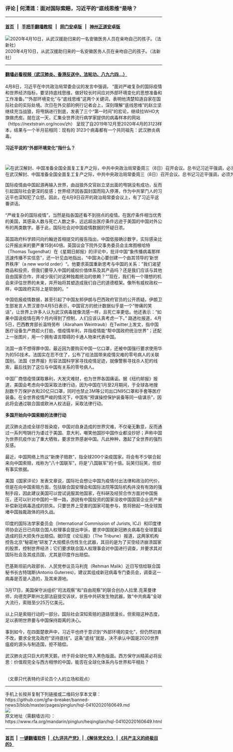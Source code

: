 ### 评论 | 何清涟：面对国际索赔，习近平的“底线思维”是啥？
------------------------

#### [首页](https://github.com/gfw-breaker/banned-news3/blob/master/README.md) &nbsp;&nbsp;|&nbsp;&nbsp; [手把手翻墙教程](https://github.com/gfw-breaker/guides/wiki) &nbsp;&nbsp;|&nbsp;&nbsp; [网门安卓版](https://github.com/oGate2/oGate) &nbsp;&nbsp;|&nbsp;&nbsp; [神州正道安卓版](https://github.com/SzzdOgate/update) 



<div id="headerimg">
 <img alt="2020年4月10日，从武汉援助归来的一名安徽医务人员在亲吻自己的孩子。（法新社）" src="https://www.rfa.org/mandarin/pinglun/heqinglian/hql-04102020160649.html/000_1QI6OZ.jpg/@@images/2965255e-e660-40fa-a896-c9d26f18a5c3.jpeg" title="2020年4月10日，从武汉援助归来的一名安徽医务人员在亲吻自己的孩子。（法新社）"/>
 <div id="headerimgcontents">
  <div id="headerimgcaption">
   <span>
    2020年4月10日，从武汉援助归来的一名安徽医务人员在亲吻自己的孩子。（法新社）
   </span>
   <!-- zoomattribute -->
  </div>
  <!-- headerimgcaption -->
 </div>
 <!-- headerimagecontents -->
</div>

<hr/>


#### [翻墙必看视频（武汉肺炎、香港反送中、法轮功、八九六四...）](https://github.com/gfw-breaker/banned-news3/blob/master/pages/link3.md)

<div id="storytext">
 <div>
  <div class="slot_header">
  </div>
 </div>
 <p>
  4月8日，习近平在中共政治局常委会议的发言中强调， “面对严峻复杂的国际疫情和世界经济指标，要坚持底线思维，做好较长时间应对外部环境变化的思想准备和工作准备。”“外部环境变化”与“底线思维”这两个关键词，表明他清楚知道自家在国际社会的实际处境。次日在外交部的例行记者会上，深刻理解“底线思维”的赵立坚继续充当战狼，将甩锅进行到底，发表了三个“第一时间”的宏论，继续拉WHO大旗做虎皮。就在这一天，汇集全世界流行病学家提供的病毒样本的网站（https://nextstrain.org/ncov/zh） 呈现了自2019年12月至2020年4月的3123样本，结果与一个半月前相同：现有的 3123个病毒都有一个共同祖先：武汉肺炎病毒。
  <br/>
  <b>
   <br/>
   习近平说的“外部环境变化”指什么？
  </b>
 </p>
 <p>
  <b>
   <br/>
  </b>
  <div class="image-inline captioned" style="width:1500px;">
   <div style="width:1500px;">
    <img alt="在武汉解封、中国准备全国全面复工复产之际，中共中央政治局常委周三（8日）召开会议。总书记习近平强调，必须为较长时间应对外部环境变化做好准备。（美联社资料图片）" src="https://www.rfa.org/mandarin/yataibaodao/huanjing/gf2-04092020082735.html/AP_19120232027334.jpg" title="在武汉解封、中国准备全国全面复工复产之际，中共中央政治局常委周三（8日）召开会议。总书记习近平强调，必须为较长时间应对外部环境变化做好准备。（美联社资料图片）"/>
   </div>
   <div class="image-caption">
    <span style="width:1500px;">
     在武汉解封、中国准备全国全面复工复产之际，中共中央政治局常委周三（8日）召开会议。总书记习近平强调，必须为较长时间应对外部环境变化做好准备。（美联社资料图片）
    </span>
    <span class="copyright">
    </span>
   </div>
  </div>
 </p>
 <p>
  国际疫情由中国起源再输入世界，由战狼外交官赵立坚出面的甩锅没有成功，反而引起国际社会更深的反感；世界经济因各国封国而陷入停滞，作为中共掌门人的习近平也深知犯了众怒。因此，在4月9日召开的政治局常委会议上，有了习近平这番讲话。
  <br/>
  <br/>
  “严峻复杂的国际疫情”，当然是指各国还看不到拐点的疫情。在医疗条件相当优秀的美国，其感染人数与死亡人数之多，远远超出医疗条件远逊于美国的中国对外公布的两类数字。基于此，国际社会对中国疫情数据的怀疑日浓。
  <br/>
  <br/>
  英国政府科学顾问向约翰逊首相提交的报告指出，中国低报确诊数字，实际感染比公开报出来的要严重15到40倍。英国议会下院外交事务委员会主席图根哈特（Thomas Tugendhat）在《星期日邮报》的评论中，批评中国“象传播病毒那样迅速传播不实信息”，还一针见血地指出，“中国决心要创建一个由其领导的‘新世界秩序’（a new world order）“。他要求英国重新思考与中国的关系：”我们渴望商品和投资，但我们要导入中国的威权价值体系及其产品吗？还是我们应该与其他自由国家合作，并减少我们对这种独裁统治的依赖？“”现在，我们有一个理想的机会来评估世界的未来，并开始将其塑造成我们自己的道德框架。像所有威权政权一样，中国政府实际上是软弱的。“
 </p>
 <p>
  中国低报疫情数据，甚至引起了中国友邦伊朗与巴西政府官员的公开质疑。伊朗卫生部发言人贾汉普尔4月5日表示，中国官方的统计数据似乎是一个“惨痛的笑话”，让世界上许多人认为武汉病毒就像流感一样，且死亡率更低。他还表示：“如果中国说疫情在两个月内得到了控制，人们应该认真考虑一下。” 路透社报道，4月5日，巴西教育部长温特劳布（Abraham Weintraub）在Twitter上发文，指中国医疗设备生产商趁火打劫，借疫情牟利，并指疫情能“帮中国政府统治世界”；还配上一张图片，用一个拥有语言障碍的卡通人物来代表中国。
  <br/>
  <br/>
  法国一直不想得罪中国，最近因为要购买中国一亿口罩，还被中国强行要求使用华为的5G技术。法国实在忍不住了，公布了给法国带来疫情灾难的零号病人的关联国别。法国《世界报》形容法国科学家寻找疫情足迹，就像警察寻找杀人犯的线索，最后找到了这位与中国有关系的零号病人。
  <br/>
  <br/>
  中国厂商借疫情谋取暴利，大发灾难财，也为世界各国痛诟。据《纽约邮报》报道，美国会考虑向中国采取法律行动，因为中国在1月至2月期间，于全球各地搜刮数千万保护衣和20亿只口罩，同时也禁止3M等公司出口N95口罩和手套等医疗装备。在全世界疫情严峻的情况下，中国有“预谋操控保护装备等同一级谋杀”，因此将会通过联合国或欧洲人权法庭，采取法律行动。
  <br/>
  <br/>
  <b>
   多国开始向中国索赔的法律行动
  </b>
  <br/>
  <br/>
  武汉肺炎造成全球尽皆染疫，中国对自身造成的世界灾难，不仅毫无歉意，反而通过一系列甩锅行为诿过于美国、意大利，嘲笑他国抄中国作业都没抄好；声称中国为世界抗疫作出了重大牺牲，要求世界感谢中国。凡此种种，激起了全世界的强烈反感。
  <br/>
  <br/>
  最近，中国网络上热议“新庚子赔款”，指全球200个染疫国家，将会有不少联合起来向中国索赔，戏称为“八十国联军”，将是“八国联军”的十倍。玩笑归玩笑，但却有事实依据。
  <br/>
  <br/>
  美国《国家评论》发表文章说，国际社会想让中国为疫情付出法律和政治的代价，但是在向中国索赔方面，包括联合国安理会和国际法院等国际机构并没有有效的强制手段，因此建议美国可以尝试说服其他国家，在科硏及经贸合作方面对中国施压，还可以针对中国的一带一路，游説有中国投资的国家没收中国国营企业资产来补偿新冠病毒造成的损失。只要世界上受害的国家可能参与，势将掀起一场全球围堵中国独裁政体的持久战。
  <br/>
  <br/>
  印度的国际法学家委员会（International Commission of Jurists, ICJ）和印度律师协会近日已向联合国人权理事会提出申诉，要求中国就新冠肺炎病毒在全球蔓延造成的巨大损失作出赔偿。据印度《论坛报》（The Tribune）报道，这两家机构控告北京“秘密地”研发了大规模杀伤性生化武器，其目的是为了买空经济崩溃国家的股票，控制世界经济；它们要求联合国人权理事会对中国进行调查，并要求其对国际社会及其成员国，尤其是印度作出赔偿。
  <br/>
  <br/>
  巴基斯坦前内政部长、人民党参议员马利克（Rehman Malik）近日写信给联合国秘书长古特瑞斯(Antonio Guterres)，建议其组成新冠病毒专门委员会，调查这一病毒是否是人造的，及其来源地。
  <br/>
  <br/>
  3月17日，美国保守派组织“司法观察”和“自由观察”的联合创办人拉里.克莱曼律师，向德克萨斯州北部法庭提交诉状，状告中共研发生物武器，致“中共病毒”全球大流行，索赔至少25万亿美元。
  <br/>
  <br/>
  以上只是索赔行动的一部分。国际社会深知索赔的道路很漫长，但索赔这种态度，足以表明世界要与中国保持距离的决心。
  <br/>
  <br/>
  事到如今，在四面楚歌声中，习近平也终于意识到“外部环境的变化”，但仍然初衷不改，要求全党及政府“坚持底线”。这条“底线”就是，决不承认中国是2020世界瘟疫的源头与制造国，拒不赔偿。
  <br/>
  <br/>
  武汉肺炎这只巨大的黑天鹅，终于将全球化带入黑色版面。西方保守派精英必将反思：价值观完全与西方相悖的中国，能否在全球化体系内与世界和平相处？
  <br/>
  <br/>
  <br/>
  （文章只代表特约评论员个人的立场和观点）
 </p>
</div>

<hr/>
手机上长按并复制下列链接或二维码分享本文章：<br/>
https://github.com/gfw-breaker/banned-news3/blob/master/pages/pinglun/hql-04102020160649.md <br/>
<a href='https://github.com/gfw-breaker/banned-news3/blob/master/pages/pinglun/hql-04102020160649.md'><img src='https://github.com/gfw-breaker/banned-news3/blob/master/pages/pinglun/hql-04102020160649.md.png'/></a> <br/>
原文地址（需翻墙访问）：https://www.rfa.org/mandarin/pinglun/heqinglian/hql-04102020160649.html


------------------------
#### [首页](https://github.com/gfw-breaker/banned-news3/blob/master/README.md) &nbsp;|&nbsp; [一键翻墙软件](https://github.com/gfw-breaker/nogfw/blob/master/README.md) &nbsp;| [《九评共产党》](https://github.com/gfw-breaker/9ping.md/blob/master/README.md#九评之一评共产党是什么) | [《解体党文化》](https://github.com/gfw-breaker/jtdwh.md/blob/master/README.md) | [《共产主义的终极目的》](https://github.com/gfw-breaker/gczydzjmd.md/blob/master/README.md)


<img src='http://gfw-breaker.win/banned-news3/pages/pinglun/hql-04102020160649.md' width='0px' height='0px'/>